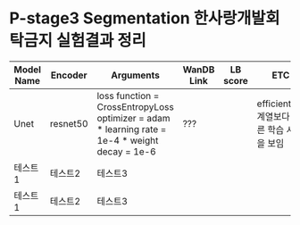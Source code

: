 # P-stage3 Segmentation 한사랑개발회 탁금지 실험결과 정리

|Model Name|Encoder|Arguments|WanDB Link|LB score|ETC|
|----------|-------|---------|----------|--------|---|
|Unet|resnet50|loss function = CrossEntropyLoss  optimizer = adam  * learning rate = 1e-4  * weight decay = 1e-6|???||efficientnet 계열보다 빠른 학습 시간을 보임|
|테스트1|테스트2|테스트3|
|테스트1|테스트2|테스트3|
